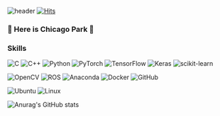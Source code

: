 ![header](https://capsule-render.vercel.app/api?type=Shark&color=gradient&height=200&section=header&text=Chicago%20Laboratory&fontSize=80)
[![Hits](https://hits.seeyoufarm.com/api/count/incr/badge.svg?url=https%3A%2F%2Fgithub.com%2FChicagoPark%2FChicagoPark%2F&count_bg=%23687063&title_bg=%23CCFB93&icon=&icon_color=%23E7E7E7&title=hits&edge_flat=false)](https://hits.seeyoufarm.com)
### 👋 Here is Chicago Park 👋



### Skills
![C](https://img.shields.io/badge/c-%2300599C.svg?style=for-the-badge&logo=c&logoColor=white)
![C++](https://img.shields.io/badge/c++-%2300599C.svg?style=for-the-badge&logo=c%2B%2B&logoColor=white)
![Python](https://img.shields.io/badge/python-3670A0?style=for-the-badge&logo=python&logoColor=ffdd54)
![PyTorch](https://img.shields.io/badge/PyTorch-%23EE4C2C.svg?style=for-the-badge&logo=PyTorch&logoColor=white)
![TensorFlow](https://img.shields.io/badge/TensorFlow-%23FF6F00.svg?style=for-the-badge&logo=TensorFlow&logoColor=white)
![Keras](https://img.shields.io/badge/Keras-%23D00000.svg?style=for-the-badge&logo=Keras&logoColor=white)
![scikit-learn](https://img.shields.io/badge/scikit--learn-%23F7931E.svg?style=for-the-badge&logo=scikit-learn&logoColor=white)

![OpenCV](https://img.shields.io/badge/opencv-%23white.svg?style=for-the-badge&logo=opencv&logoColor=white)
![ROS](https://img.shields.io/badge/ros-%230A0FF9.svg?style=for-the-badge&logo=ros&logoColor=white)
![Anaconda](https://img.shields.io/badge/Anaconda-%2344A833.svg?style=for-the-badge&logo=anaconda&logoColor=white)
![Docker](https://img.shields.io/badge/docker-%230db7ed.svg?style=for-the-badge&logo=docker&logoColor=white)
![GitHub](https://img.shields.io/badge/github-%23121011.svg?style=for-the-badge&logo=github&logoColor=white)

![Ubuntu](https://img.shields.io/badge/Ubuntu-E95420?style=for-the-badge&logo=ubuntu&logoColor=white)
![Linux](https://img.shields.io/badge/Linux-FCC624?style=for-the-badge&logo=linux&logoColor=black)
<!--
따라할 사람
https://github.com/localryu#-im-hyunjee-ryu-
배지모음
https://github.com/Ileriayo/markdown-badges

[![PT](https://img.shields.io/badge/PyTorch-EE4C2C?style=flat-square&logo=JavaScript&logoColor=black)](github.com/Joowon0220/TODO-List)

<svg role="img" viewBox="0 0 24 24" xmlns="http://www.w3.org/2000/svg"><title>PyTorch</title><path d="M12.005 0L4.952 7.053a9.865 9.865 0 000 14.022 9.866 9.866 0 0014.022 0c3.984-3.9 3.986-10.205.085-14.023l-1.744 1.743c2.904 2.905 2.904 7.634 0 10.538s-7.634 2.904-10.538 0-2.904-7.634 0-10.538l4.647-4.646.582-.665zm3.568 3.899a1.327 1.327 0 00-1.327 1.327 1.327 1.327 0 001.327 1.328A1.327 1.327 0 0016.9 5.226 1.327 1.327 0 0015.573 3.9z"/></svg>

<img src="https://img.shields.io/badge/쓰고자하는_텍스트-컬러코드?style=flat-square&logo=simpleicons에서_아이콘이름&logoColor=white"/></a>
**ChicagoPark/ChicagoPark** is a ✨ _special_ ✨ repository because its `README.md` (this file) appears on your GitHub profile.

Here are some ideas to get you started:

- 🔭 I’m currently working on ...
- 🌱 I’m currently learning ...
- 👯 I’m looking to collaborate on ...
- 🤔 I’m looking for help with ...
- 💬 Ask me about ...
- 📫 How to reach me: ...
- 😄 Pronouns: ...
- ⚡ Fun fact: ...
-->





![Anurag's GitHub stats](https://github-readme-stats.vercel.app/api?username=ChicagoPark&show_icons=true&theme=synthwave)
<!--Stats Info https://github.com/anuraghazra/github-readme-stats-->
